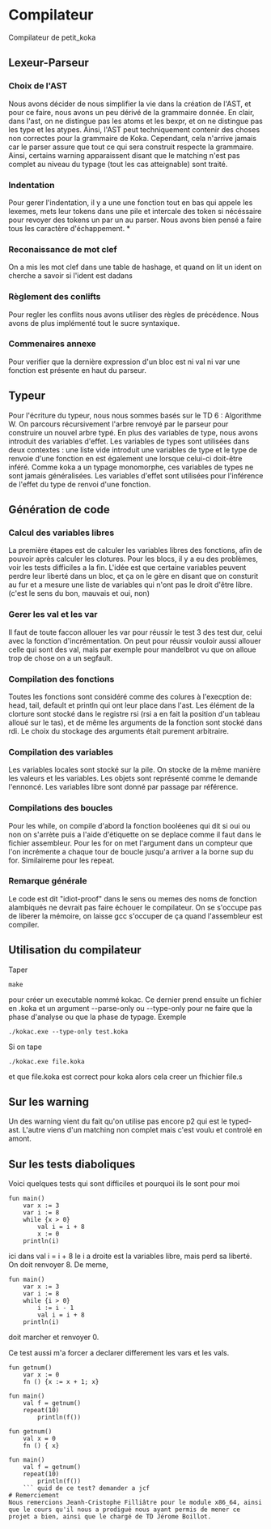 # Compilateur
Compilateur de petit_koka

## Lexeur-Parseur
### Choix de l'AST
Nous avons décider de nous simplifier la vie dans la création de l'AST, et pour ce faire, nous avons un peu dérivé de la grammaire donnée. 
En clair, dans l'ast, on ne distingue pas les atoms et les bexpr, et on ne distingue pas les type et les atypes. Ainsi, l'AST peut techniquement
contenir des choses non correctes pour la grammaire de Koka. Cependant, cela n'arrive jamais car le parser assure que tout ce qui sera construit
respecte la grammaire. Ainsi, certains warning apparaissent disant que le matching n'est pas complet au niveau du typage (tout les cas atteignable)
sont traité. 

### Indentation
Pour gerer l'indentation, il y a une une fonction tout en bas qui appele les lexemes, mets leur tokens dans une pile et intercale des token si nécéssaire pour revoyer des tokens un par un au parser. Nous avons bien pensé a faire tous les caractère d'échappement. *

### Reconaissance de mot clef
On a mis les mot clef dans une table de hashage, et quand on lit un ident on cherche a savoir si l'ident est dadans

### Règlement des conlifts
Pour regler les conflits nous avons utiliser des règles de précédence. Nous avons de plus implémenté tout le sucre syntaxique. 

### Commenaires annexe 
Pour verifier que la dernière expression d'un bloc est ni val ni var une fonction est présente en haut du parseur. 


## Typeur
Pour l'écriture du typeur, nous nous sommes basés sur le TD 6 : Algorithme W. On parcours récursivement l'arbre renvoyé par le parseur pour construire un nouvel arbre typé.
En plus des variables de type, nous avons introduit des variables d'effet. Les variables de types sont utilisées dans deux contextes : une liste vide introduit une variables de type et le type de renvoie d'une fonction en est également une lorsque celui-ci doit-être inféré. Comme koka a un typage monomorphe, ces variables de types ne sont jamais généralisées.
Les variables d'effet sont utilisées pour l'inférence de l'effet du type de renvoi d'une fonction.

## Génération de code
### Calcul des variables libres
La première étapes est de calculer les variables libres des fonctions, afin de pouvoir après calculer les clotures.
Pour les blocs, il y a eu des problèmes, voir les tests difficiles a la fin. L'idée est que certaine variables peuvent perdre leur liberté dans un bloc,
et ça on le gère en disant que on consturit au fur et a mesure une liste de variables qui n'ont pas le droit d'être libre.  (c'est le sens du bon, mauvais et oui, non)

### Gerer les val et les var
Il faut de toute faccon allouer les var pour réussir le test 3 des test dur, celui avec la fonction d'incrémentation. On peut pour réussir vouloir aussi allouer celle qui sont des val, mais par exemple pour mandelbrot vu que on alloue trop de chose on a un segfault.
### Compilation des fonctions 
Toutes les fonctions sont considéré comme des colures à l'execption de: head, tail, default et println qui ont leur place dans l'ast. Les élément de la clorture sont stocké dans le registre rsi (rsi a en fait la position d'un tableau alloué sur le tas), et de même les arguments de la fonction sont stocké dans rdi. Le choix du stockage des arguments était purement arbitraire. 

### Compilation des variables
Les variables locales sont stocké sur la pile. On stocke de la même manière les valeurs et les variables. Les objets sont représenté comme le demande l'ennoncé. Les variables libre sont donné par passage par référence. 

### Compilations des boucles
Pour les while, on compile d'abord la fonction booléenes qui dit si oui ou non on s'arrète puis a l'aide d'étiquette on se deplace comme il faut dans le fichier assembleur. Pour les for on met l'argument dans un compteur que l'on incrémente a chaque tour de boucle jusqu'a arriver a la borne sup du for. Similaireme pour les repeat. 

### Remarque générale
Le code est dit "idiot-proof" dans le sens ou memes des noms de fonction alambiqués ne devrait pas faire échouer le compilateur. On se s'occupe pas de liberer la mémoire, on laisse gcc s'occuper de ça quand l'assembleur est compiler. 



## Utilisation du compilateur 

Taper 
```console
make
```
pour créer un executable nommé kokac. Ce dernier prend ensuite un fichier en .koka et un argument --parse-only ou --type-only pour ne faire que la phase d'analyse 
ou que la phase de typage. Exemple
```console
./kokac.exe --type-only test.koka
```
Si on tape 
```console
./kokac.exe file.koka
```
et que file.koka est correct pour koka alors cela creer un fhichier file.s

## Sur les warning 
Un des warning vient du fait qu'on utilise pas encore p2 qui est le typed-ast. 
L'autre viens d'un matching non complet mais c'est voulu et controlé en amont. 

## Sur les tests diaboliques
Voici quelques tests qui sont difficiles et pourquoi ils le sont pour moi
```
fun main()
    var x := 3
    var i := 8
    while {x > 0}
        val i = i + 8
        x := 0
    println(i)
```
ici dans val i = i + 8 le i a droite est la variables libre, mais perd sa liberté. On doit renvoyer 8. De meme,
```
fun main()
    var x := 3
    var i := 8
    while {i > 0}
        i := i - 1
        val i = i + 8
    println(i)
```
doit marcher et renvoyer 0. 

Ce test aussi m'a forcer a declarer differement les vars et les vals. 
```
fun getnum() 
    var x := 0 
    fn () {x := x + 1; x}

fun main() 
    val f = getnum() 
    repeat(10)
        println(f())
```

```
fun getnum() 
    val x = 0 
    fn () { x}

fun main() 
    val f = getnum() 
    repeat(10)
        println(f())
    ``` quid de ce test? demander a jcf
# Remerciement
Nous remercions Jeanh-Cristophe Filliâtre pour le module x86_64, ainsi que le cours qu'il nous a prodigué nous ayant permis de mener ce projet a bien, ainsi que le chargé de TD Jérome Boillot.